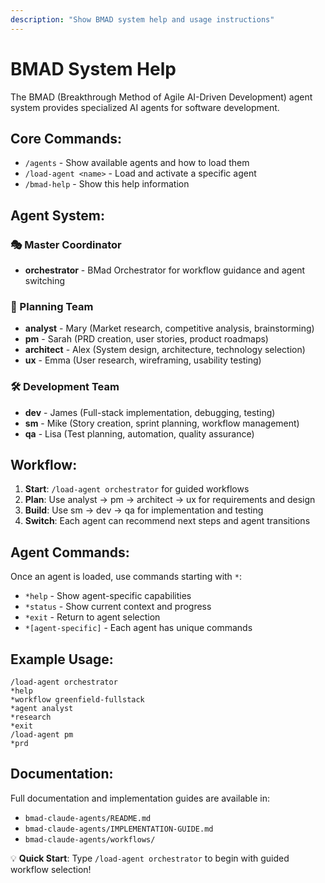 ```yaml
---
description: "Show BMAD system help and usage instructions"
---
```


# BMAD System Help

The BMAD (Breakthrough Method of Agile AI-Driven Development) agent system provides specialized AI agents for software development.

## Core Commands:

- `/agents` - Show available agents and how to load them
- `/load-agent <name>` - Load and activate a specific agent
- `/bmad-help` - Show this help information

## Agent System:

### 🎭 Master Coordinator
- **orchestrator** - BMad Orchestrator for workflow guidance and agent switching

### 👥 Planning Team
- **analyst** - Mary (Market research, competitive analysis, brainstorming)
- **pm** - Sarah (PRD creation, user stories, product roadmaps)
- **architect** - Alex (System design, architecture, technology selection)
- **ux** - Emma (User research, wireframing, usability testing)

### 🛠️ Development Team  
- **dev** - James (Full-stack implementation, debugging, testing)
- **sm** - Mike (Story creation, sprint planning, workflow management)
- **qa** - Lisa (Test planning, automation, quality assurance)

## Workflow:

1. **Start**: `/load-agent orchestrator` for guided workflows
2. **Plan**: Use analyst → pm → architect → ux for requirements and design
3. **Build**: Use sm → dev → qa for implementation and testing
4. **Switch**: Each agent can recommend next steps and agent transitions

## Agent Commands:

Once an agent is loaded, use commands starting with `*`:
- `*help` - Show agent-specific capabilities
- `*status` - Show current context and progress  
- `*exit` - Return to agent selection
- `*[agent-specific]` - Each agent has unique commands

## Example Usage:

```
/load-agent orchestrator
*help
*workflow greenfield-fullstack
*agent analyst
*research
*exit
/load-agent pm
*prd
```

## Documentation:

Full documentation and implementation guides are available in:
- `bmad-claude-agents/README.md`
- `bmad-claude-agents/IMPLEMENTATION-GUIDE.md`
- `bmad-claude-agents/workflows/`

💡 **Quick Start**: Type `/load-agent orchestrator` to begin with guided workflow selection!